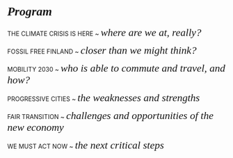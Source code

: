
# <span style='font-family:adobe-caslon-pro; font-weight: bold; font-style:italic'>Program</span>

THE CLIMATE CRISIS IS HERE ~ <span style='font-family:adobe-caslon-pro; font-style:italic; font-size:1.5rem'>where are we at, really?</span>

FOSSIL FREE FINLAND ~ <span style='font-family:adobe-caslon-pro; font-style:italic; font-size:1.5rem'>closer than we might think?</span>

MOBILITY 2030 ~ <span style='font-family:adobe-caslon-pro; font-style:italic; font-size:1.5rem'>who is able to commute and travel, and how?</span>

PROGRESSIVE CITIES ~ <span style='font-family:adobe-caslon-pro; font-style:italic; font-size:1.5rem'>the weaknesses and strengths</span>

FAIR TRANSITION ~ <span style='font-family:adobe-caslon-pro; font-style:italic; font-size:1.5rem'>challenges and opportunities of the new economy</span>

WE MUST ACT NOW ~ <span style='font-family:adobe-caslon-pro; font-style:italic; font-size:1.5rem'>the next critical steps</span>

